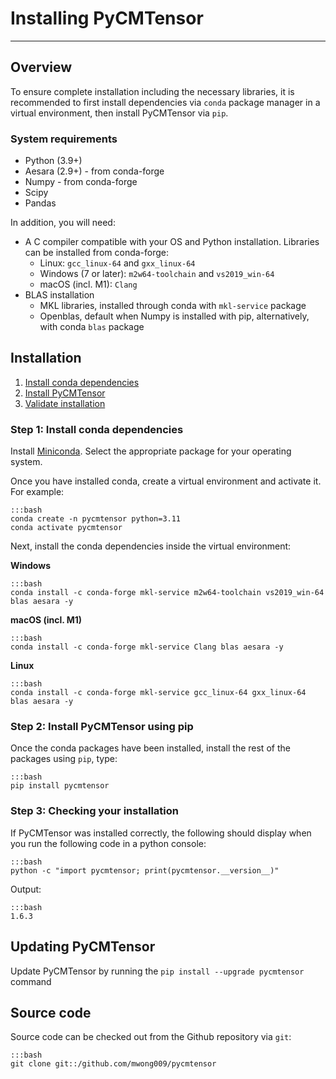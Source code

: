 # Installing PyCMTensor

---

## Overview

To ensure complete installation including the necessary libraries, it is recommended to first install dependencies via `conda` package manager in a virtual environment, then install PyCMTensor via `pip`.

### System requirements
- Python (3.9+)
- Aesara (2.9+) - from conda-forge
- Numpy - from conda-forge
- Scipy
- Pandas

In addition, you will need:

- A C compiler compatible with your OS and Python installation. Libraries can be installed from conda-forge:
    - Linux: `gcc_linux-64` and `gxx_linux-64`
    - Windows (7 or later): `m2w64-toolchain` and `vs2019_win-64`
    - macOS (incl. M1): `Clang`
- BLAS installation
    - MKL libraries, installed through conda with `mkl-service` package
    - Openblas, default when Numpy is installed with pip, alternatively, with conda `blas` package


## Installation

1. [Install conda dependencies](#step-1-install-conda-dependencies)
2. [Install PyCMTensor](#step-2-install-pycmtensor-using-pip)
3. [Validate installation](#step-3-checking-your-installation)



### Step 1: Install conda dependencies

Install [Miniconda](https://conda.io/miniconda.html). Select the appropriate package for your operating system.

Once you have installed conda, create a virtual environment and activate it. For example:

    :::bash
    conda create -n pycmtensor python=3.11 
    conda activate pycmtensor


Next, install the conda dependencies inside the virtual environment:

**Windows**
 
    :::bash
    conda install -c conda-forge mkl-service m2w64-toolchain vs2019_win-64 blas aesara -y

**macOS (incl. M1)**

    :::bash
    conda install -c conda-forge mkl-service Clang blas aesara -y

**Linux**

    :::bash
    conda install -c conda-forge mkl-service gcc_linux-64 gxx_linux-64 blas aesara -y

### Step 2: Install PyCMTensor using pip

Once the conda packages have been installed, install the rest of the packages using `pip`, type:

    :::bash
    pip install pycmtensor



### Step 3: Checking your installation

If PyCMTensor was installed correctly, the following should display when you run the following code in a python console:

    :::bash
    python -c "import pycmtensor; print(pycmtensor.__version__)"


Output:

    :::bash
    1.6.3

## Updating PyCMTensor

Update PyCMTensor by running the `pip install --upgrade pycmtensor` command


## Source code

Source code can be checked out from the Github repository via `git`:

    
    :::bash
    git clone git::/github.com/mwong009/pycmtensor

